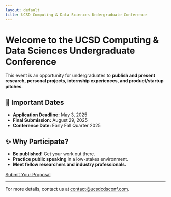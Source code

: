 ```yaml
---
layout: default
title: UCSD Computing & Data Sciences Undergraduate Conference
---
```


# Welcome to the UCSD Computing & Data Sciences Undergraduate Conference

This event is an opportunity for undergraduates to **publish and present research, personal projects, internship experiences, and product/startup pitches**.

## 📅 Important Dates
- **Application Deadline:** May 3, 2025
- **Final Submission:** August 29, 2025
- **Conference Date:** Early Fall Quarter 2025

## ✨ Why Participate?
- **Be published!** Get your work out there.
- **Practice public speaking** in a low-stakes environment.
- **Meet fellow researchers and industry professionals.**

[Submit Your Proposal](YOUR_GOOGLE_FORM_LINK)

---

For more details, contact us at [contact@ucsdcdsconf.com](mailto:contact@ucsdcdsconf.com).